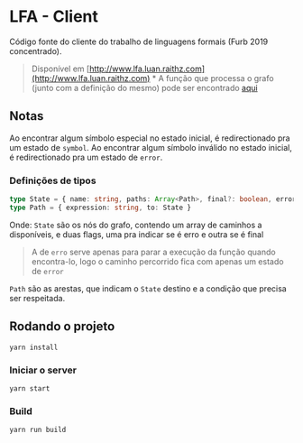 # LFA - Client

Código fonte do cliente do trabalho de linguagens formais (Furb 2019 concentrado).

> Disponível em [http://www.lfa.luan.raithz.com](http://www.lfa.luan.raithz.com)
    * A função que processa o grafo (junto com a definição do mesmo) pode ser encontrado [aqui](src/final.ts)

## Notas

Ao encontrar algum símbolo especial no estado inicial, é redirectionado pra um estado de `symbol`.
Ao encontrar algum símbolo inválido no estado inicial, é redirectionado pra um estado de `error`.

### Definições de tipos
```typescript
type State = { name: string, paths: Array<Path>, final?: boolean, error?: boolean }
type Path = { expression: string, to: State }
```
Onde:
`State` são os nós do grafo, contendo um array de caminhos a disponíveis, e duas flags, uma pra indicar se é erro e outra se é final
> A de `erro` serve apenas para parar a execução da função quando encontra-lo, logo o caminho percorrido fica com apenas um estado de `error`

`Path` são as arestas, que indicam o `State` destino e a condição que precisa ser respeitada.

## Rodando o projeto
```
yarn install
```

### Iniciar o server
```
yarn start
```

### Build
```
yarn run build
```


